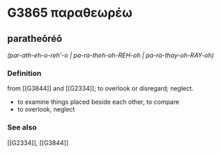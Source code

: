 # G3865 παραθεωρέω

## paratheōréō

_(par-ath-eh-o-reh'-o | pa-ra-theh-oh-REH-oh | pa-ra-thay-oh-RAY-oh)_

### Definition

from [[G3844]] and [[G2334]]; to overlook or disregard; neglect.

- to examine things placed beside each other, to compare
- to overlook, neglect

### See also

[[G2334]], [[G3844]]

